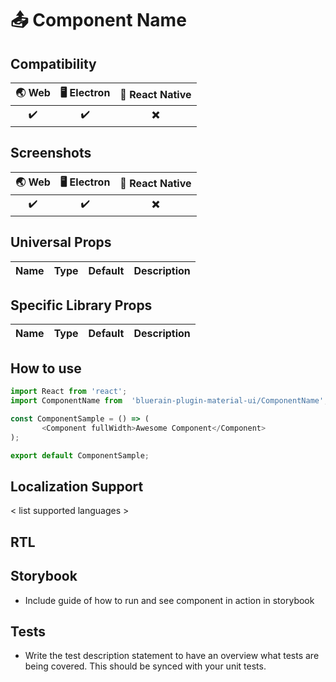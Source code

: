 # :outbox_tray: Component Name

## Compatibility

| 🌏 Web | 🖥 Electron | 📱 React Native |
| :---: | :--------: | :------------: |
|   :heavy_check_mark:   |     :heavy_check_mark:      |     :heavy_multiplication_x:     |

## Screenshots
| 🌏 Web | 🖥 Electron | 📱 React Native |
| :---: | :--------: | :------------: |
|   :heavy_check_mark:   |  :heavy_check_mark:   |  :heavy_multiplication_x:  |

## Universal Props

| Name | Type | Default | Description |
|:-----|:-----|:--------|:------------|

## Specific Library Props

| Name | Type | Default | Description |
|:-----|:-----|:--------|:------------|

## How to use

```JavaScript
import React from 'react';
import ComponentName from  'bluerain-plugin-material-ui/ComponentName';

const ComponentSample = () => (
       <Component fullWidth>Awesome Component</Component>
);

export default ComponentSample;
```
## Localization Support
< list supported languages >

## RTL
<RTL Support>

## Storybook

- Include guide of how to run  and see component in action in storybook

## Tests

- Write the test description statement to have an overview what tests are being covered. This should be synced with your unit tests.

